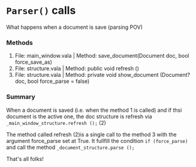 # ```Parser()``` calls

What happens when a document is save (parsing POV)

### Methods

1. File: main_window.vala | Method: save_document(Document doc, bool force_save_as)
2. File: structure.vala | Method: public void refresh ()
3. File: structure.vala | Method: private void show_document (Document? doc, bool force_parse = false)

### Summary

When a document is saved (i.e. when the method 1 is called) and if thsi document is the active one, 
the doc structure is refresh via ```_main_window_structure.refresh ();``` (2)

The method called refresh (2)is a single call to the method 3 with the argument force_parse set at True. It 
fullfill the condition ```if (force_parse)``` and call the method ```_document_structure.parse ();```

That's all folks!